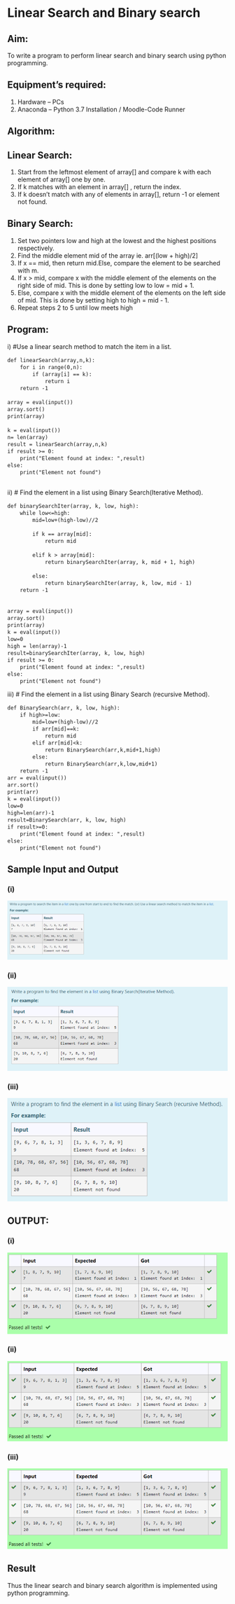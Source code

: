 # Linear Search and Binary search
## Aim:
To write a program to perform linear search and binary search using python programming.
## Equipment’s required:
1.	Hardware – PCs
2.	Anaconda – Python 3.7 Installation / Moodle-Code Runner
## Algorithm:
## Linear Search:
1.	Start from the leftmost element of array[] and compare k with each element of array[] one by one.
2.	If k matches with an element in array[] , return the index.
3.	If k doesn’t match with any of elements in array[], return -1 or element not found.
## Binary Search:
1.	Set two pointers low and high at the lowest and the highest positions respectively.
2.	Find the middle element mid of the array ie. arr[(low + high)/2]
3.	If x == mid, then return mid.Else, compare the element to be searched with m.
4.	If x > mid, compare x with the middle element of the elements on the right side of mid. This is done by setting low to low = mid + 1.
5.	Else, compare x with the middle element of the elements on the left side of mid. This is done by setting high to high = mid - 1.
6.	Repeat steps 2 to 5 until low meets high
## Program:
i)	#Use a linear search method to match the item in a list.
```
def linearSearch(array,n,k):
    for i in range(0,n):
        if (array[i] == k):
            return i
    return -1
    
array = eval(input())
array.sort()
print(array)

k = eval(input()) 
n= len(array)
result = linearSearch(array,n,k)
if result >= 0:
    print("Element found at index: ",result)
else:
    print("Element not found")
    
```
ii)	# Find the element in a list using Binary Search(Iterative Method).
```
def binarySearchIter(array, k, low, high):
    while low<=high:
        mid=low+(high-low)//2

        if k == array[mid]:
            return mid

        elif k > array[mid]:        
            return binarySearchIter(array, k, mid + 1, high)

        else:                              
            return binarySearchIter(array, k, low, mid - 1)
    return -1
    
    
array = eval(input())
array.sort()
print(array)
k = eval(input())
low=0
high = len(array)-1
result=binarySearchIter(array, k, low, high)
if result >= 0:
    print("Element found at index: ",result)
else:
    print("Element not found")
```
iii)	# Find the element in a list using Binary Search (recursive Method).
```
def BinarySearch(arr, k, low, high):
    if high>=low:
        mid=low+(high-low)//2
        if arr[mid]==k:
            return mid
        elif arr[mid]<k:
            return BinarySearch(arr,k,mid+1,high)
        else:
            return BinarySearch(arr,k,low,mid+1)
    return -1
arr = eval(input())
arr.sort()
print(arr)
k = eval(input()) 
low=0
high=len(arr)-1
result=BinarySearch(arr, k, low, high)
if result>=0:
    print("Element found at index: ",result)
else:
    print("Element not found")
```
## Sample Input and Output
### (i)
![g1](./search_imgs/1.png)

### (ii)
![g2](./search_imgs/2.png)

### (iii)
![g3](./search_imgs/3.png)


## OUTPUT:
### (i)
![a1](ans1.png)

### (ii)
![a1](./search_imgs/ans.png)

### (iii)
![a1](./search_imgs/ans.png)


## Result
Thus the linear search and binary search algorithm is implemented using python programming.
